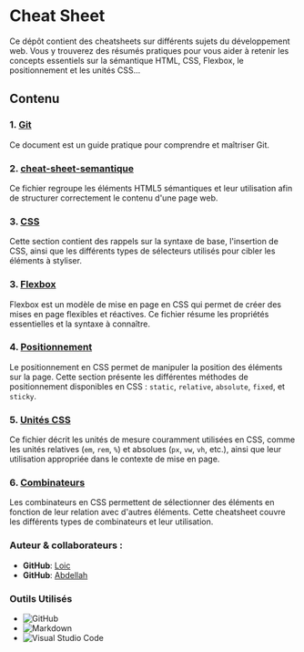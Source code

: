 # Cheat Sheet

Ce dépôt contient des cheatsheets sur différents sujets du développement web. Vous y trouverez des résumés pratiques pour vous aider à retenir les concepts essentiels sur la sémantique HTML, CSS, Flexbox, le positionnement et les unités CSS...

## Contenu

### 1. [**Git**](git/readme.md)

Ce document est un guide pratique pour comprendre et maîtriser Git.

### 2. [**cheat-sheet-semantique**](cheat-sheet-semantique/readme.md)
Ce fichier regroupe les éléments HTML5 sémantiques et leur utilisation afin de structurer correctement le contenu d'une page web.

### 3. [**CSS**](Css/readme.md)
Cette section contient des rappels sur la syntaxe de base, l'insertion de CSS, ainsi que les différents types de sélecteurs utilisés pour cibler les éléments à styliser.


### 3. [**Flexbox**](flexbox/readme.md)
Flexbox est un modèle de mise en page en CSS qui permet de créer des mises en page flexibles et réactives. Ce fichier résume les propriétés essentielles et la syntaxe à connaître.

### 4. [**Positionnement**](positionnement/readme.md)
Le positionnement en CSS permet de manipuler la position des éléments sur la page. Cette section présente les différentes méthodes de positionnement disponibles en CSS : `static`, `relative`, `absolute`, `fixed`, et `sticky`.

### 5. [**Unités CSS**](unités-Css/readme.md)
Ce fichier décrit les unités de mesure couramment utilisées en CSS, comme les unités relatives (`em`, `rem`, `%`) et absolues (`px`, `vw`, `vh`, etc.), ainsi que leur utilisation appropriée dans le contexte de mise en page.

### 6. [**Combinateurs**](combinateurs/readme.md)
Les combinateurs en CSS permettent de sélectionner des éléments en fonction de leur relation avec d'autres éléments. Cette cheatsheet couvre les différents types de combinateurs et leur utilisation.

### Auteur & collaborateurs :

- **GitHub**: [Loic](https://github.com/Loicwr)
- **GitHub**: [Abdellah](https://github.com/abdellah59)

### Outils Utilisés

- ![GitHub](https://img.shields.io/badge/github-%23121011.svg?style=for-the-badge&logo=github&logoColor=white)
- ![Markdown](https://img.shields.io/badge/markdown-%23000000.svg?style=for-the-badge&logo=markdown&logoColor=white)
- ![Visual Studio Code](https://img.shields.io/badge/Visual%20Studio%20Code-0078d7.svg?style=for-the-badge&logo=visual-studio-code&logoColor=white)
